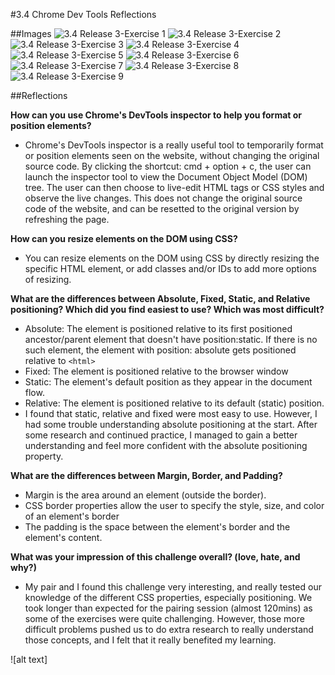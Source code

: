 #3.4 Chrome Dev Tools Reflections

##Images
![3.4 Release 3-Exercise 1](/week-3/imgs/3.4-Release3-Exercise1)
![3.4 Release 3-Exercise 2](/week-3/imgs/3.4-Release3-Exercise2)
![3.4 Release 3-Exercise 3](/week-3/imgs/3.4-Release3-Exercise3)
![3.4 Release 3-Exercise 4](/week-3/imgs/3.4-Release3-Exercise4)
![3.4 Release 3-Exercise 5](/week-3/imgs/3.4-Release3-Exercise5)
![3.4 Release 3-Exercise 6](/week-3/imgs/3.4-Release3-Exercise6)
![3.4 Release 3-Exercise 7](/week-3/imgs/3.4-Release3-Exercise7)
![3.4 Release 3-Exercise 8](/week-3/imgs/3.4-Release3-Exercise8)
![3.4 Release 3-Exercise 9](/week-3/imgs/3.4-Release3-Exercise9)

##Reflections

__How can you use Chrome's DevTools inspector to help you format or position elements?__
- Chrome's DevTools inspector is a really useful tool to temporarily format or position elements seen on the website, without changing the original source code. By clicking the shortcut: cmd + option + c, the user can launch the inspector tool to view the Document Object Model (DOM) tree. The user can then choose to live-edit HTML tags or CSS styles and observe the live changes. This does not change the original source code of the website, and can be resetted to the original version by refreshing the page.

__How can you resize elements on the DOM using CSS?__
- You can resize elements on the DOM using CSS by directly resizing the specific HTML element, or add classes and/or IDs to add more options of resizing.

__What are the differences between Absolute, Fixed, Static, and Relative positioning? Which did you find easiest to use? Which was most difficult?__
- Absolute: The element is positioned relative to its first positioned ancestor/parent element that doesn't have position:static. If there is no such element, the element with position: absolute gets positioned relative to `<html>`
- Fixed: The element is positioned relative to the browser window
- Static: The element's default position as they appear in the document flow.
- Relative: The element is positioned relative to its default (static) position.
- I found that static, relative and fixed were most easy to use. However, I had some trouble understanding absolute positioning at the start. After some research and continued practice, I managed to gain a better understanding and feel more confident with the absolute positioning property.

__What are the differences between Margin, Border, and Padding?__
- Margin is the area around an element (outside the border).
- CSS border properties allow the user to specify the style, size, and color of an element's border
- The padding is the space between the element's border and the element's content.

__What was your impression of this challenge overall? (love, hate, and why?)__
- My pair and I found this challenge very interesting, and really tested our knowledge of the different CSS properties, especially positioning. We took longer than expected for the pairing session (almost 120mins) as some of the exercises were quite challenging. However, those more difficult problems pushed us to do extra research to really understand those concepts, and I felt that it really benefited my learning.



![alt text]